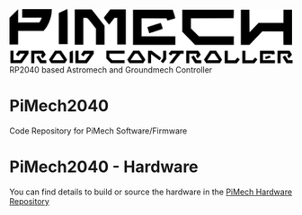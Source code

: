 ![Banner](/img/PiMech.png?raw=true "PiMech2040")
RP2040 based Astromech and Groundmech Controller

# PiMech2040
Code Repository for PiMech Software/Firmware

# PiMech2040 - Hardware
You can find details to build or source the hardware in the [PiMech Hardware Repository](https://github.com/roy86/PiMech2040-Hardware)